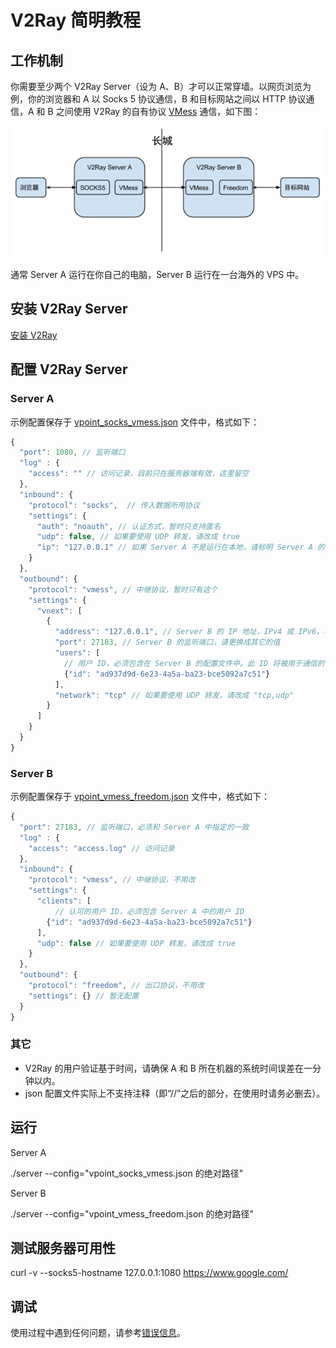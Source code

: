# V2Ray 简明教程

## 工作机制

你需要至少两个 V2Ray Server（设为 A、B）才可以正常穿墙。以网页浏览为例，你的浏览器和 A 以 Socks 5 协议通信，B 和目标网站之间以 HTTP 协议通信，A 和 B 之间使用 V2Ray 的自有协议 [VMess](https://github.com/V2Ray/v2ray-core/blob/master/spec/vmess.md) 通信，如下图：

![](/content/v2ray.png)

通常 Server A 运行在你自己的电脑，Server B 运行在一台海外的 VPS 中。

## 安装 V2Ray Server
[安装 V2Ray](https://github.com/V2Ray/v2ray-core/blob/master/spec/install.md)

## 配置 V2Ray Server
### Server A
示例配置保存于 [vpoint_socks_vmess.json](https://github.com/v2ray/v2ray-core/blob/master/release/config/vpoint_socks_vmess.json) 文件中，格式如下：
```javascript
{
  "port": 1080, // 监听端口
  "log" : {
    "access": "" // 访问记录，目前只在服务器端有效，这里留空
  },
  "inbound": {
    "protocol": "socks",  // 传入数据所用协议
    "settings": {
      "auth": "noauth", // 认证方式，暂时只支持匿名
      "udp": false, // 如果要使用 UDP 转发，请改成 true
      "ip": "127.0.0.1" // 如果 Server A 不是运行在本地，请标明 Server A 的实际 IP 地址，否则 UDP 转发将无法进行。
    }
  },
  "outbound": {
    "protocol": "vmess", // 中继协议，暂时只有这个
    "settings": {
      "vnext": [
        {
          "address": "127.0.0.1", // Server B 的 IP 地址，IPv4 或 IPv6，不支持域名
          "port": 27183, // Server B 的监听端口，请更换成其它的值
          "users": [
            // 用户 ID，必须包含在 Server B 的配置文件中。此 ID 将被用于通信的认证，请自行更换随机的 ID，可以使用 https://www.uuidgenerator.net/ 来生成新的 ID。
            {"id": "ad937d9d-6e23-4a5a-ba23-bce5092a7c51"}
          ],
          "network": "tcp" // 如果要使用 UDP 转发，请改成 "tcp,udp"
        }
      ]
    }
  }
}
```

### Server B
示例配置保存于 [vpoint_vmess_freedom.json](https://github.com/v2ray/v2ray-core/blob/master/release/config/vpoint_vmess_freedom.json) 文件中，格式如下：
```javascript
{
  "port": 27183, // 监听端口，必须和 Server A 中指定的一致
  "log" : {
    "access": "access.log" // 访问记录
  },
  "inbound": {
    "protocol": "vmess", // 中继协议，不用改
    "settings": {
      "clients": [
          // 认可的用户 ID，必须包含 Server A 中的用户 ID
        {"id": "ad937d9d-6e23-4a5a-ba23-bce5092a7c51"}
      ],
      "udp": false // 如果要使用 UDP 转发，请改成 true
    }
  },
  "outbound": {
    "protocol": "freedom", // 出口协议，不用改
    "settings": {} // 暂无配置
  }
}
```

### 其它
* V2Ray 的用户验证基于时间，请确保 A 和 B 所在机器的系统时间误差在一分钟以内。
* json 配置文件实际上不支持注释（即“//”之后的部分，在使用时请务必删去）。

## 运行

Server A

./server --config="vpoint_socks_vmess.json 的绝对路径"

Server B

./server --config="vpoint_vmess_freedom.json 的绝对路径"

## 测试服务器可用性

curl -v --socks5-hostname 127.0.0.1:1080 https://www.google.com/

## 调试

使用过程中遇到任何问题，请参考[错误信息](https://github.com/V2Ray/v2ray-core/blob/master/spec/errors.md)。
